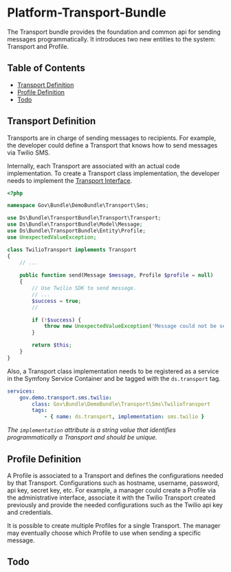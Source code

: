# Platform-Transport-Bundle

The Transport bundle provides the foundation and common api for sending messages programmatically. It introduces two new entities to the system: Transport and Profile.

## Table of Contents

- [Transport Definition](#transport-definition)
- [Profile Definition](#profile-definition)
- [Todo](#todo)

## Transport Definition

Transports are in charge of sending messages to recipients. For example, the developer could define a Transport that knows how to send messages via Twilio SMS.

Internally, each Transport are associated with an actual code implementation. To create a Transport class implementation, the developer needs to implement the [Transport Interface](Transport/Transport.php).

```php
<?php

namespace Gov\Bundle\DemoBundle\Transport\Sms;

use Ds\Bundle\TransportBundle\Transport\Transport;
use Ds\Bundle\TransportBundle\Model\Message;
use Ds\Bundle\TransportBundle\Entity\Profile;
use UnexpectedValueException;

class TwilioTransport implements Transport
{
    // ...
    
    public function send(Message $message, Profile $profile = null)
    {
        // Use Twilio SDK to send message.
        // ...
        $success = true;
        //

        if (!$success) {
            throw new UnexpectedValueException('Message could not be sent.');
        }

        return $this;
    }
}
```

Also, a Transport class implementation needs to be registered as a service in the Symfony Service Container and be tagged with the `ds.transport` tag.

```yml
services:
    gov.demo.transport.sms.twilio:
        class: Gov\Bundle\DemoBundle\Transport\Sms\TwilioTransport
        tags:
            - { name: ds.transport, implementation: sms.twilio }
```

*The `implementation` attribute is a string value that identifies programmatically a Transport and should be unique.*

## Profile Definition

A Profile is associated to a Transport and defines the configurations needed by that Transport. Configurations such as hostname, username, password, api key, secret key, etc. For example, a manager could create a Profile via the administrative interface, associate it with the Twilio Transport created previously and provide the needed configurations such as the Twilio api key and credentials.

It is possible to create multiple Profiles for a single Transport. The manager may eventually choose which Profile to use when sending a specific message.

## Todo
